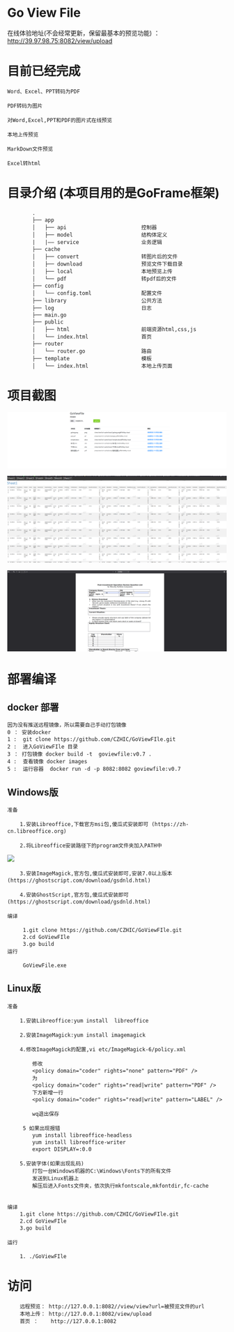 Go  View File
============
在线体验地址(不会经常更新，保留最基本的预览功能) ：  http://39.97.98.75:8082/view/upload



目前已经完成
============

    Word、Excel、PPT转码为PDF

    PDF转码为图片

    对Word,Excel,PPT和PDF的图片式在线预览

    本地上传预览

    MarkDown文件预览

    Excel转html


# 目录介绍 (本项目用的是GoFrame框架)
```
        .
        ├── app
        │   ├── api                        控制器
        │   ├── model                      结构体定义
        |   |—— service                    业务逻辑
        ├── cache
        │   ├── convert                    转图片后的文件 
        │   ├── download                   预览文件下载目录
        │   ├── local                      本地预览上传
        │   └── pdf                        转pdf后的文件
        ├── config
        │   └── config.toml                配置文件
        ├── library                        公共方法
        ├── log                            日志
        ├── main.go
        ├── public                         
        │   ├── html                       前端资源html,css,js
        │   └── index.html                 首页
        ├── router
        │   └── router.go                  路由
        ├── template                       模板
        │   └── index.html                 本地上传页面   
```

# 项目截图
![](https://github.com/CZHIC/GoViewFIle/blob/main/document/1.png?raw=true)

![](https://github.com/CZHIC/GoViewFIle/blob/main/document/2.png?raw=true)

![](https://github.com/CZHIC/GoViewFIle/blob/main/document/3.png?raw=true)





部署编译
========

docker 部署
-----
    因为没有推送远程镜像，所以需要自己手动打包镜像
    0 ： 安装docker
    1 :  git clone https://github.com/CZHIC/GoViewFIle.git
    2 :  进入GoViewFIle 目录
    3 ： 打包镜像 docker build -t  goviewfile:v0.7 .
    4 :  查看镜像 docker images
    5 :  运行容器  docker run -d -p 8082:8082 goviewfile:v0.7

Windows版
----

    准备

        1.安装Libreoffice,下载官方msi包,傻瓜式安装即可 (https://zh-cn.libreoffice.org)

        2.将Libreoffice安装路径下的program文件夹加入PATH中
![](https://github.com/leeli73/goFileView/blob/master/media/win_path.png?raw=true)

        3.安装ImageMagick,官方包,傻瓜式安装即可,安装7.0以上版本 (https://ghostscript.com/download/gsdnld.html)

        4.安装GhostScript,官方包,傻瓜式安装即可 (https://ghostscript.com/download/gsdnld.html)
    
    编译

         1.git clone https://github.com/CZHIC/GoViewFIle.git
         2.cd GoViewFIle
         3.go build
    运行

         GoViewFile.exe
       
  

Linux版
----

    准备

        1.安装Libreoffice:yum install  libreoffice

        2.安装ImageMagick:yum install imagemagick

        4.修改ImageMagick的配置,vi etc/ImageMagick-6/policy.xml

            修改
            <policy domain="coder" rights="none" pattern="PDF" />
            为
            <policy domain="coder" rights="read|write" pattern="PDF" />
            下方新增一行
            <policy domain="coder" rights="read|write" pattern="LABEL" />

            wq退出保存

         5 如果出现报错
            yum install libreoffice-headless
            yum install libreoffice-writer
            export DISPLAY=:0.0

        5.安装字体(如果出现乱码)
            打包一台Windows机器的C:\Windows\Fonts下的所有文件
            发送到Linux机器上
            解压后进入Fonts文件夹，依次执行mkfontscale,mkfontdir,fc-cache

    
    编译
        1.git clone https://github.com/CZHIC/GoViewFIle.git
        2.cd GoViewFIle
        3.go build

    运行

        1. ./GoViewFIle
       
# 访问
        远程预览： http://127.0.0.1:8082//view/view?url=被预览文件的url
        本地上传： http://127.0.0.1:8082/view/upload
        首页 ：    http://127.0.0.1:8082

